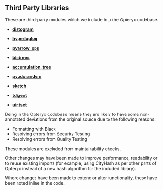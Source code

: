 ## Third Party Libraries

These are third-party modules which we include into the Opteryx codebase.

- [**distogram**](https://github.com/maki-nage/distogram)
- [**hyperloglog**](https://github.com/ekzhu/datasketch)
- [**pyarrow_ops**](https://github.com/TomScheffers/pyarrow_ops)
- [**bintrees**](https://github.com/mozman/bintrees)

- [**accumulation_tree**](https://github.com/tkluck/accumulation_tree)
- [**pyudorandom**](https://github.com/mewwts/pyudorandom)
- [**sketch**](https://github.com/dnbaker/sketch)
- [**tdigest**](https://github.com/CamDavidsonPilon/tdigest)
- [**uintset**](https://github.com/standupdev/uintset/)

Being in the Opteryx codebase means they are likely to have some non-annotated deviations from the original source due to the following reasons:

- Formatting with Black
- Resolving errors from Security Testing
- Resolving errors from Quality Testing

These modules are excluded from maintainability checks.

Other changes may have been made to improve performance, readability or to reuse existing imports (for example, using CityHash as per other parts of Opteryx instead of a new hash algorithm for the included library).

Where changes have been made to extend or alter functionality, these have been noted inline in the code. 
